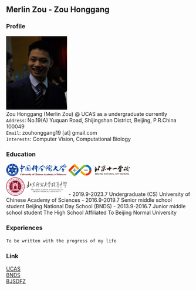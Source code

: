 ## Merlin Zou - Zou Honggang

### Profile
<img src="https://github.com/Merlin-UCAS/Merlin-UCAS.github.io/blob/main/images/zhaopian.jpg" width="33%"> <br>
Zou Honggang (Merlin Zou) @ UCAS as a undergraduate currently <br>
`Address`: No.19(A) Yuquan Road, Shijingshan District, Beijing, P.R.China 100049 <br>
`Email`: zouhonggang19 [at] gmail.com <br>
`Interests`: Computer Vision, Computational Biology

### Education
<img src="https://github.com/Merlin-UCAS/Merlin-UCAS.github.io/blob/main/images/guokeda.jpg" width="33%">
<img src="https://github.com/Merlin-UCAS/Merlin-UCAS.github.io/blob/main/images/shiyi.jpg" width="33%">
<img src="https://github.com/Merlin-UCAS/Merlin-UCAS.github.io/blob/main/images/fuzhong.jpg" width="33%">
- 2019.9-2023.7 Undergraduate (CS) University of Chinese Academy of Sciences
- 2016.9-2019.7 Senior middle school student Beijing National Day School (BNDS)
- 2013.9-2016.7 Junior middle school student The High School Affiliated To Beijing Normal University

### Experiences
```markdown
To be written with the progress of my life
```

### Link
[UCAS](https://www.ucas.ac.cn/) <br>
[BNDS](http://www.bnds.cn/) <br>
[BJSDFZ](https://www.bjsdfz.com/)
